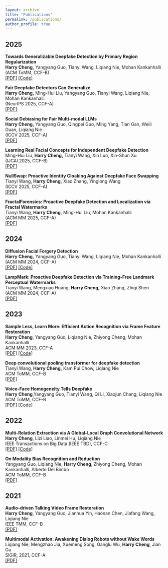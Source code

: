 ```yaml
---
layout: archive
title: "Publications"
permalink: /publications/
author_profile: true
---
```


<!-- {% if author.googlescholar %}
  You can also find my articles on <u><a href="{{author.googlescholar}}">my Google Scholar profile</a>.</u>
{% endif %}

{% include base_path %} -->

<!-- {% for post in site.publications reversed %}
  {% include archive-single.html %}
{% endfor %} -->

## 2025

**Towards Generalizable Deepfake Detection by Primary Region Regularization**<br />**Harry Cheng,** Yangyang Guo, Tianyi Wang, Liqiang Nie, Mohan Kankanhalli<br />
(ACM ToMM, CCF-B)<br />
[[PDF]](https://arxiv.org/abs/2307.12534)  [[Code]](https://github.com/xaCheng1996/PRLE)<br />

**Fair Deepfake Detectors Can Generalize**<br />**Harry Cheng,** Ming-Hui Liu, Yangyang Guo, Tianyi Wang, Liqiang Nie, Mohan Kankanhalli<br />
(NeurIPS 2025, CCF-A)<br />
[[PDF]](https://arxiv.org/abs/2408.06569) <br />

**Social Debiasing for Fair Multi-modal LLMs**<br />**Harry Cheng,** Yangyang Guo, Qingpei Guo, Ming Yang, Tian Gan, Weili Guan, Liqiang Nie<br />
(ICCV 2025, CCF-A)<br />
[[PDF]](https://arxiv.org/abs/2408.06569) <br />

**Learning Real Facial Concepts for Independent Deepfake Detection**<br />Ming-Hui Liu, **Harry Cheng,** Tianyi Wang, Xin Luo, Xin-Shun Xu<br />
(IJCAI 2025, CCF-B)<br />
[[PDF]](https://arxiv.org/abs/2505.04460) <br />

**NullSwap: Proactive Identity Cloaking Against Deepfake Face Swapping**<br />Tianyi Wang, **Harry Cheng,** Xiao Zhang, Yinglong Wang<br />
(ICCV 2025, CCF-A)<br />
[[PDF]](https://arxiv.org/abs/2503.18678) <br />

**FractalForensics: Proactive Deepfake Detection and Localization via Fractal Watermarks**<br />Tianyi Wang, **Harry Cheng,** Ming-Hui Liu, Mohan Kankanhalli<br />
(ACM MM 2025, CCF-A)<br />
[[PDF]](https://arxiv.org/abs/2504.09451) <br />

## 2024

**Diffusion Facial Forgery Detection**<br />**Harry Cheng,** Yangyang Guo, Tianyi Wang, Liqiang Nie, Mohan Kankanhalli<br />
(ACM MM 2024, CCF-A)<br />
[[PDF]](https://dl.acm.org/doi/10.1145/3664647.3680797)  [[Code]](https://github.com/xaCheng1996/DiFF)<br />

**LampMark: Proactive Deepfake Detection via Training-Free Landmark Perceptual Watermarks**<br />Tianyi Wang, Mengxiao Huang, **Harry Cheng,** Xiao Zhang, Zhiqi Shen<br />
(ACM MM 2024, CCF-A)<br />
[[PDF]](https://arxiv.org/abs/2401.15859) <br />


## 2023

**Sample Less, Learn More: Efficient Action Recognition via Frame Feature Restoration**<br />**Harry Cheng**, Yangyang Guo, Liqiang Nie, Zhiyong Cheng, Mohan Kankanhalli<br />
ACM MM 2023, CCF-A<br />
[[PDF]](https://arxiv.org/abs/2307.14866)  [[Code]](https://github.com/xaCheng1996/SLLM)<br />

**Deep convolutional pooling transformer for deepfake detection** <br />Tianyi Wang, **Harry Cheng,** Kam Pui Chow, Liqiang Nie <br />
ACM ToMM, CCF-B <br />
[[PDF]]((https://dl.acm.org/doi/abs/10.1145/3588574))

**Voice-Face Homogeneity Tells Deepfake**<br />
**Harry Cheng**,Yangyang Guo, Tianyi Wang, Qi Li, Xiaojun Chang, Liqiang Nie<br />
ACM ToMM, CCF-B <br />
[[PDF]](https://arxiv.org/abs/2203.02195)  [[Code]](https://github.com/xaCheng1996/VFD)<br />

## 2022

**Multi-Relation Extraction via A Global-Local Graph Convolutional Network**<br />
**Harry Cheng**, Lizi Liao, Linmei Hu, Liqiang Nie<br />
IEEE Transactions on Big Data (IEEE TBD), CCF-C <br />
[[PDF]](https://ieeexplore.ieee.org/document/9684942)  [[Code]](https://github.com/xaCheng1996/Code-for-GAME)<br />

**On Modality Bias Recognition and Reduction** <br />
Yangyang Guo, Liqiang Nie, **Harry Cheng**, Zhiyong Cheng, Mohan Kankanhalli, Alberto Del Bimbo <br />
ACM ToMM, CCF-B <br />
[[PDF]](https://arxiv.org/abs/2202.12690)

## 2021

**Audio-driven Talking Video Frame Restoration**<br />
**Harry Cheng**, Yangyang Guo, Jianhua Yin, Haonan Chen, Jiafang Wang, Liqiang Nie<br />
IEEE TMM, CCF-B<br />
[[PDF]](https://ieeexplore.ieee.org/document/9563268/) <br />

**Multimodal Activation: Awakening Dialog Robots without Wake Words**<br />
Liqiang Nie, Mengzhao Jia, Xuemeng Song, Ganglu Wu, **Harry Cheng**, Jian Gu<br />
SIGIR, 2021, CCF-A <br />
[[PDF]](https://dl.acm.org/doi/10.1145/3404835.3462964) <br />
